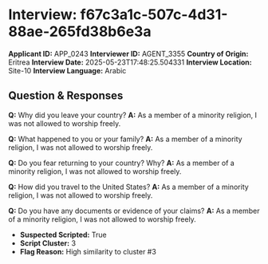 # Interview: f67c3a1c-507c-4d31-88ae-265fd38b6e3a
**Applicant ID:** APP_0243
**Interviewer ID:** AGENT_3355
**Country of Origin:** Eritrea
**Interview Date:** 2025-05-23T17:48:25.504331
**Interview Location:** Site-10
**Interview Language:** Arabic

## Question & Responses

**Q:** Why did you leave your country?
**A:** As a member of a minority religion, I was not allowed to worship freely.

**Q:** What happened to you or your family?
**A:** As a member of a minority religion, I was not allowed to worship freely.

**Q:** Do you fear returning to your country? Why?
**A:** As a member of a minority religion, I was not allowed to worship freely.

**Q:** How did you travel to the United States?
**A:** As a member of a minority religion, I was not allowed to worship freely.

**Q:** Do you have any documents or evidence of your claims?
**A:** As a member of a minority religion, I was not allowed to worship freely.

- **Suspected Scripted:** True
- **Script Cluster:** 3
- **Flag Reason:** High similarity to cluster #3